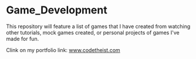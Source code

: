 # Game_Development
 This repository will feature a list of games that I have created from watching other tutorials, mock games created, or personal projects of games I've made for fun.
 
 Clink on my portfolio link: www.codetheist.com